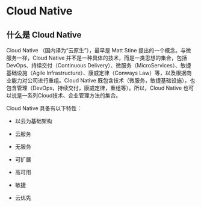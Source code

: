 #  Cloud Native

## 什么是 Cloud Native

Cloud Native （国内译为“云原生”），最早是 Matt Stine 提出的一个概念。与微服务一样，Cloud Native 并不是一种具体的技术，而是一类思想的集合，包括DevOps、持续交付（Continuous Delivery）、微服务（MicroServices）、敏捷基础设施（Agile Infrastructure）、康威定律（Conways Law）等，以及根据商业能力对公司进行重组。Cloud Native 既包含技术（微服务，敏捷基础设施），也包含管理（DevOps，持续交付，康威定律，重组等）。所以，Cloud Native 也可以说是一系列Cloud技术、企业管理方法的集合。

Cloud Native 具备有以下特性：

* 以云为基础架构

* 云服务

* 无服务

* 可扩展

* 高可用

* 敏捷

* 云优先